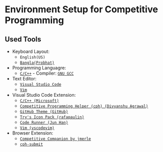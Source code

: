 # Environment Setup for Competitive Programming

## Used Tools
* Keyboard Layout:
    * `English(US)`
    * [`Bangla(Probhat)`](https://drive.google.com/drive/folders/1uaY4NiGZ9xwUigPpEal-igI7DicmfP7p?usp=sharing)
* Programming Languagre: 
    * [`C/C++`](https://isocpp.org) - Compiler: [`GNU GCC`](https://gcc.gnu.org)
* Text Editor: 
    * [`Visual Studio Code`](https://code.visualstudio.com)
    * [`Vim`](https://www.vim.org)
* Visual Studio Code Extension:
    * [`C/C++ (Microsoft)`](https://marketplace.visualstudio.com/items?itemName=ms-vscode.cpptools)
    * [`Competitive Programming Helper (cph) (Divyanshu Agrawal)`](https://github.com/agrawal-d/cph)
    * [`GitHub Theme (GitHub)`](https://marketplace.visualstudio.com/items?itemName=GitHub.github-vscode-theme)
    * [`Try's Icon Pack (rafapaulin)`](https://marketplace.visualstudio.com/items?itemName=rafapaulin.try-material-icon-theme)
    * [`Code Runner (Jun Han)`](https://marketplace.visualstudio.com/items?itemName=formulahendry.code-runner)
    * [`Vim (vscodevim)`](https://github.com/VSCodeVim/Vim)
* Browser Extension:
    * [`Competitive Companion by jmerle`](https://github.com/jmerle/competitive-companion)
    * [`cph-submit`](https://github.com/agrawal-d/cph-submit)
